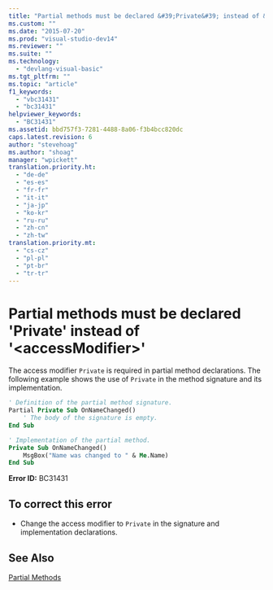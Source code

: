 ```yaml
---
title: "Partial methods must be declared &#39;Private&#39; instead of &#39;&lt;accessModifier&gt;&#39; | Microsoft Docs"
ms.custom: ""
ms.date: "2015-07-20"
ms.prod: "visual-studio-dev14"
ms.reviewer: ""
ms.suite: ""
ms.technology: 
  - "devlang-visual-basic"
ms.tgt_pltfrm: ""
ms.topic: "article"
f1_keywords: 
  - "vbc31431"
  - "bc31431"
helpviewer_keywords: 
  - "BC31431"
ms.assetid: bbd757f3-7281-4488-8a06-f3b4bcc820dc
caps.latest.revision: 6
author: "stevehoag"
ms.author: "shoag"
manager: "wpickett"
translation.priority.ht: 
  - "de-de"
  - "es-es"
  - "fr-fr"
  - "it-it"
  - "ja-jp"
  - "ko-kr"
  - "ru-ru"
  - "zh-cn"
  - "zh-tw"
translation.priority.mt: 
  - "cs-cz"
  - "pl-pl"
  - "pt-br"
  - "tr-tr"
---
```

# Partial methods must be declared &#39;Private&#39; instead of &#39;&lt;accessModifier&gt;&#39;
The access modifier `Private` is required in partial method declarations. The following example shows the use of `Private` in the method signature and its implementation.  
  
```vb  
' Definition of the partial method signature.  
Partial Private Sub OnNameChanged()  
    ' The body of the signature is empty.  
End Sub  
```  
  
```vb  
' Implementation of the partial method.  
Private Sub OnNameChanged()  
    MsgBox("Name was changed to " & Me.Name)  
End Sub  
```  
  
 **Error ID:** BC31431  
  
## To correct this error  
  
-   Change the access modifier to `Private` in the signature and implementation declarations.  
  
## See Also  
 [Partial Methods](../../visual-basic/programming-guide/language-features/procedures/partial-methods.md)
